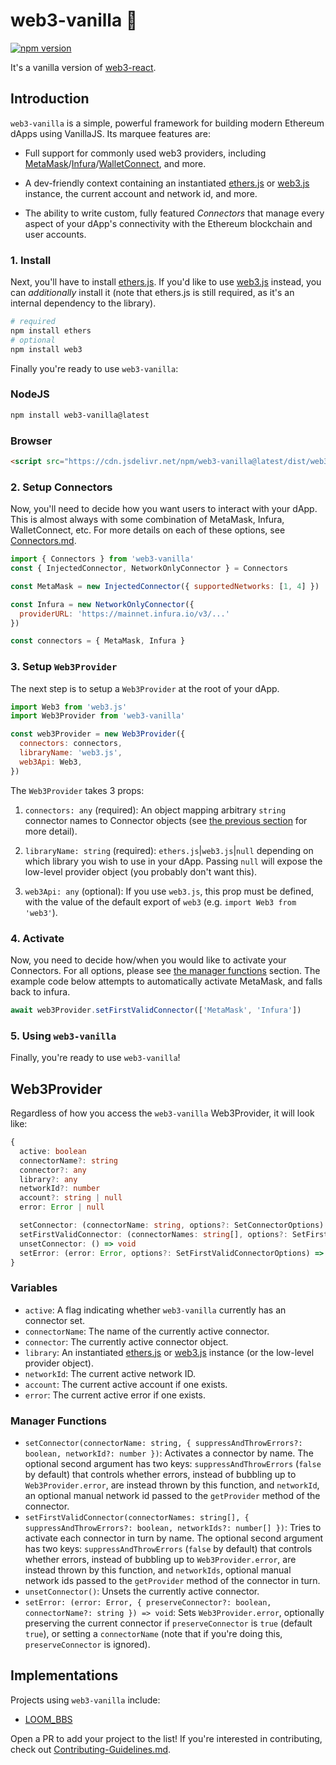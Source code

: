 # web3-vanilla 🧰

[![npm version](https://img.shields.io/npm/v/web3-vanilla/latest.svg)](https://www.npmjs.com/package/web3-vanilla/v/latest)

It's a vanilla version of [web3-react](https://github.com/NoahZinsmeister/web3-react).

## Introduction

`web3-vanilla` is a simple, powerful framework for building modern Ethereum dApps using VanillaJS. Its marquee features are:

- Full support for commonly used web3 providers, including [MetaMask](https://metamask.io/)/[Infura](https://infura.io/)/[WalletConnect](https://walletconnect.org/), and more.

- A dev-friendly context containing an instantiated [ethers.js](https://github.com/ethers-io/ethers.js/) or [web3.js](https://web3js.readthedocs.io/en/1.0/) instance, the current account and network id, and more.

- The ability to write custom, fully featured _Connectors_ that manage every aspect of your dApp's connectivity with the Ethereum blockchain and user accounts.

### 1. Install

Next, you'll have to install [ethers.js](https://github.com/ethers-io/ethers.js/). If you'd like to use [web3.js](https://web3js.readthedocs.io/en/1.0/) instead, you can _additionally_ install it (note that ethers.js is still required, as it's an internal dependency to the library).

```bash
# required
npm install ethers
# optional
npm install web3
```

Finally you're ready to use `web3-vanilla`:
### NodeJS
```bash
npm install web3-vanilla@latest
```

### Browser
```html
<script src="https://cdn.jsdelivr.net/npm/web3-vanilla@latest/dist/web3-vanilla.min.js"></script>
```

### 2. Setup Connectors

Now, you'll need to decide how you want users to interact with your dApp. This is almost always with some combination of MetaMask, Infura, WalletConnect, etc. For more details on each of these options, see [Connectors.md](./Connectors.md).

```javascript
import { Connectors } from 'web3-vanilla'
const { InjectedConnector, NetworkOnlyConnector } = Connectors

const MetaMask = new InjectedConnector({ supportedNetworks: [1, 4] })

const Infura = new NetworkOnlyConnector({
  providerURL: 'https://mainnet.infura.io/v3/...'
})

const connectors = { MetaMask, Infura }
```

### 3. Setup `Web3Provider`

The next step is to setup a `Web3Provider` at the root of your dApp.

```javascript
import Web3 from 'web3.js'
import Web3Provider from 'web3-vanilla'

const web3Provider = new Web3Provider({
  connectors: connectors,
  libraryName: 'web3.js',
  web3Api: Web3,
})
```

The `Web3Provider` takes 3 props:

1. `connectors: any` (required): An object mapping arbitrary `string` connector names to Connector objects (see [the previous section](#2-setup-connectors) for more detail).

1. `libraryName: string` (required): `ethers.js`|`web3.js`|`null` depending on which library you wish to use in your dApp. Passing `null` will expose the low-level provider object (you probably don't want this).

1. `web3Api: any` (optional): If you use `web3.js`, this prop must be defined, with the value of the default export of `web3` (e.g. `import Web3 from 'web3'`).

### 4. Activate

Now, you need to decide how/when you would like to activate your Connectors. For all options, please see [the manager functions](#manager-functions) section. The example code below attempts to automatically activate MetaMask, and falls back to infura.

```javascript
await web3Provider.setFirstValidConnector(['MetaMask', 'Infura'])
```

### 5. Using `web3-vanilla`

Finally, you're ready to use `web3-vanilla`!


## Web3Provider

Regardless of how you access the `web3-vanilla` Web3Provider, it will look like:

```typescript
{
  active: boolean
  connectorName?: string
  connector?: any
  library?: any
  networkId?: number
  account?: string | null
  error: Error | null

  setConnector: (connectorName: string, options?: SetConnectorOptions) => Promise<void>
  setFirstValidConnector: (connectorNames: string[], options?: SetFirstValidConnectorOptions) => Promise<void>
  unsetConnector: () => void
  setError: (error: Error, options?: SetFirstValidConnectorOptions) => void
}
```

### Variables

- `active`: A flag indicating whether `web3-vanilla` currently has an connector set.
- `connectorName`: The name of the currently active connector.
- `connector`: The currently active connector object.
- `library`: An instantiated [ethers.js](https://github.com/ethers-io/ethers.js/) or [web3.js](https://web3js.readthedocs.io/en/1.0/) instance (or the low-level provider object).
- `networkId`: The current active network ID.
- `account`: The current active account if one exists.
- `error`: The current active error if one exists.

### Manager Functions

- `setConnector(connectorName: string, { suppressAndThrowErrors?: boolean, networkId?: number })`: Activates a connector by name. The optional second argument has two keys: `suppressAndThrowErrors` (`false` by default) that controls whether errors, instead of bubbling up to `Web3Provider.error`, are instead thrown by this function, and `networkId`, an optional manual network id passed to the `getProvider` method of the connector.
- `setFirstValidConnector(connectorNames: string[], { suppressAndThrowErrors?: boolean, networkIds?: number[] })`: Tries to activate each connector in turn by name. The optional second argument has two keys: `suppressAndThrowErrors` (`false` by default) that controls whether errors, instead of bubbling up to `Web3Provider.error`, are instead thrown by this function, and `networkIds`, optional manual network ids passed to the `getProvider` method of the connector in turn.
- `unsetConnector()`: Unsets the currently active connector.
- `setError: (error: Error, { preserveConnector?: boolean, connectorName?: string }) => void`: Sets `Web3Provider.error`, optionally preserving the current connector if `preserveConnector` is `true` (default `true`), or setting a `connectorName` (note that if you're doing this, `preserveConnector` is ignored).

## Implementations

Projects using `web3-vanilla` include:

- [LOOM_BBS](https://github.com/pelith/LOOM_BBS)

Open a PR to add your project to the list! If you're interested in contributing, check out [Contributing-Guidelines.md](./docs/Contributing-Guidelines.md).
